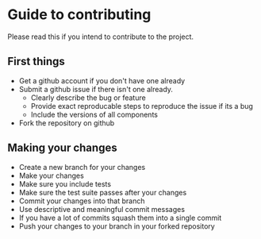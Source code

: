 # Guide to contributing

Please read this if you intend to contribute to the project.

## First things

* Get a github account if you don't have one already
* Submit a github issue if there isn't one already.
  * Clearly describe the bug or feature
  * Provide exact reproducable steps to reproduce the issue if its a bug
  * Include the versions of all components
* Fork the repository on github

## Making your changes

* Create a new branch for your changes
* Make your changes
* Make sure you include tests
* Make sure the test suite passes after your changes
* Commit your changes into that branch
* Use descriptive and meaningful commit messages
* If you have a lot of commits squash them into a single commit
* Push your changes to your branch in your forked repository

